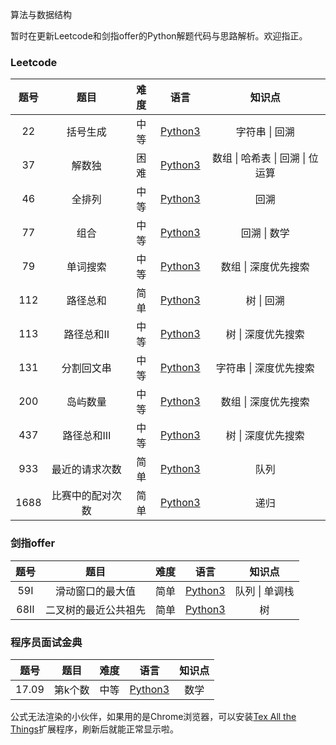 算法与数据结构

暂时在更新Leetcode和剑指offer的Python解题代码与思路解析。欢迎指正。

### Leetcode

| 题号 |       题目       | 难度 |                         语言                          |              知识点              |
| :--: | :--------------: | :--: | :---------------------------------------------------: | :------------------------------: |
|  22  |     括号生成     | 中等 |      [Python3](./Leetcode/Python/22.括号生成.md)      |          字符串 \| 回溯          |
|  37  |      解数独      | 困难 |       [Python3](./Leetcode/Python/37.解数独.md)       | 数组 \| 哈希表 \| 回溯 \| 位运算 |
|  46  |      全排列      | 中等 |       [Python3](./Leetcode/Python/46.全排列.md)       |               回溯               |
|  77  |       组合       | 中等 |        [Python3](./Leetcode/Python/77.组合.md)        |           回溯 \| 数学           |
|  79  |     单词搜索     | 中等 |      [Python3](./Leetcode/Python/79.单词搜索.md)      |       数组 \| 深度优先搜索       |
| 112  |     路径总和     | 简单 |     [Python3](./Leetcode/Python/112.路径总和.md)      |            树 \| 回溯            |
| 113  |    路径总和Ⅱ     | 中等 |     [Python3](./Leetcode/Python/113.路径总和Ⅱ.md)     |        树 \| 深度优先搜索        |
| 131  |    分割回文串    | 中等 |    [Python3](./Leetcode/Python/131.分割回文串.md)     |      字符串 \| 深度优先搜索      |
| 200  |     岛屿数量     | 中等 |     [Python3](./Leetcode/Python/200.岛屿数量.md)      |       数组 \| 深度优先搜索       |
| 437  |    路径总和Ⅲ     | 中等 |     [Python3](./Leetcode/Python/437.路径总和Ⅲ.md)     |        树 \| 深度优先搜索        |
| 933  |  最近的请求次数  | 简单 |  [Python3](./Leetcode/Python/933.最近的请求次数.md)   |               队列               |
| 1688 | 比赛中的配对次数 | 简单 | [Python3](./Leetcode/Python/1688.比赛中的配对次数.md) |               递归               |



### 剑指offer

| 题号 |         题目         | 难度 |                           语言                            |     知识点     |
| :--: | :------------------: | :--: | :-------------------------------------------------------: | :------------: |
| 59Ⅰ  |   滑动窗口的最大值   | 简单 |   [Python3](./剑指offer/Python/59Ⅰ.滑动窗口的最大值.md)   | 队列 \| 单调栈 |
| 68Ⅱ  | 二叉树的最近公共祖先 | 简单 | [Python3](./剑指offer/Python/68Ⅱ.二叉树的最近公共祖先.md) |       树       |



### 程序员面试金典

| 题号  |  题目   | 难度 |                         语言                         | 知识点 |
| :---: | :-----: | :--: | :--------------------------------------------------: | :----: |
| 17.09 | 第k个数 | 中等 | [Python3](./程序员面试金典r/Python/17.09.第k个数.md) |  数学  |





公式无法渲染的小伙伴，如果用的是Chrome浏览器，可以安装[Tex All the Things](https://chrome.google.com/webstore/detail/tex-all-the-things/cbimabofgmfdkicghcadidpemeenbffn)扩展程序，刷新后就能正常显示啦。

